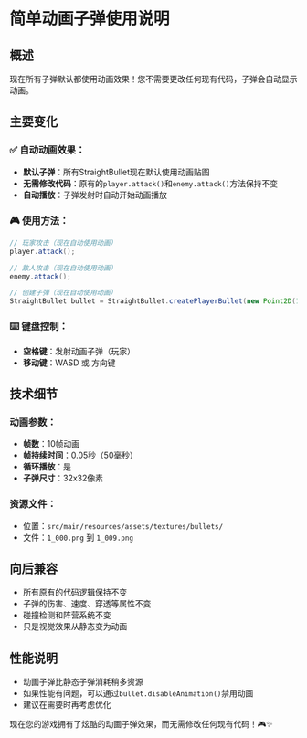 # 简单动画子弹使用说明

## 概述

现在所有子弹默认都使用动画效果！您不需要更改任何现有代码，子弹会自动显示动画。

## 主要变化

### ✅ 自动动画效果：
- **默认子弹**：所有StraightBullet现在默认使用动画贴图
- **无需修改代码**：原有的`player.attack()`和`enemy.attack()`方法保持不变
- **自动播放**：子弹发射时自动开始动画播放

### 🎮 使用方法：

```java
// 玩家攻击（现在自动使用动画）
player.attack();

// 敌人攻击（现在自动使用动画）
enemy.attack();

// 创建子弹（现在自动使用动画）
StraightBullet bullet = StraightBullet.createPlayerBullet(new Point2D(1, 0));
```

### ⌨️ 键盘控制：
- **空格键**：发射动画子弹（玩家）
- **移动键**：WASD 或 方向键

## 技术细节

### 动画参数：
- **帧数**：10帧动画
- **帧持续时间**：0.05秒（50毫秒）
- **循环播放**：是
- **子弹尺寸**：32x32像素

### 资源文件：
- 位置：`src/main/resources/assets/textures/bullets/`
- 文件：`1_000.png` 到 `1_009.png`

## 向后兼容

- 所有原有的代码逻辑保持不变
- 子弹的伤害、速度、穿透等属性不变
- 碰撞检测和阵营系统不变
- 只是视觉效果从静态变为动画

## 性能说明

- 动画子弹比静态子弹消耗稍多资源
- 如果性能有问题，可以通过`bullet.disableAnimation()`禁用动画
- 建议在需要时再考虑优化

现在您的游戏拥有了炫酷的动画子弹效果，而无需修改任何现有代码！🎮✨
